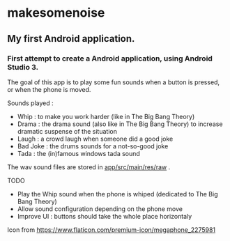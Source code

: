 
# makesomenoise
## My first Android application.

### First attempt to create a Android application, using Android Studio 3.

The goal of this app is to play some fun sounds when a button is pressed, or when the phone is moved.

Sounds played :
- Whip : to make you work harder (like in The Big Bang Theory)
- Drama : the drama sound (also like in The Big Bang Theory) to increase dramatic suspense of the situation
- Laugh : a crowd laugh when someone did a good joke
- Bad Joke : the drums sounds for a not-so-good joke
- Tada : the (in)famous windows tada sound

The wav sound files are stored in [app/src/main/res/raw](./app/src/main/res/raw) .

TODO
- Play the Whip sound when the phone is whiped (dedicated to The Big Bang Theory)
- Allow sound configuration depending on the phone move
- Improve UI : buttons should take the whole place horizontaly


Icon from https://www.flaticon.com/premium-icon/megaphone_2275981